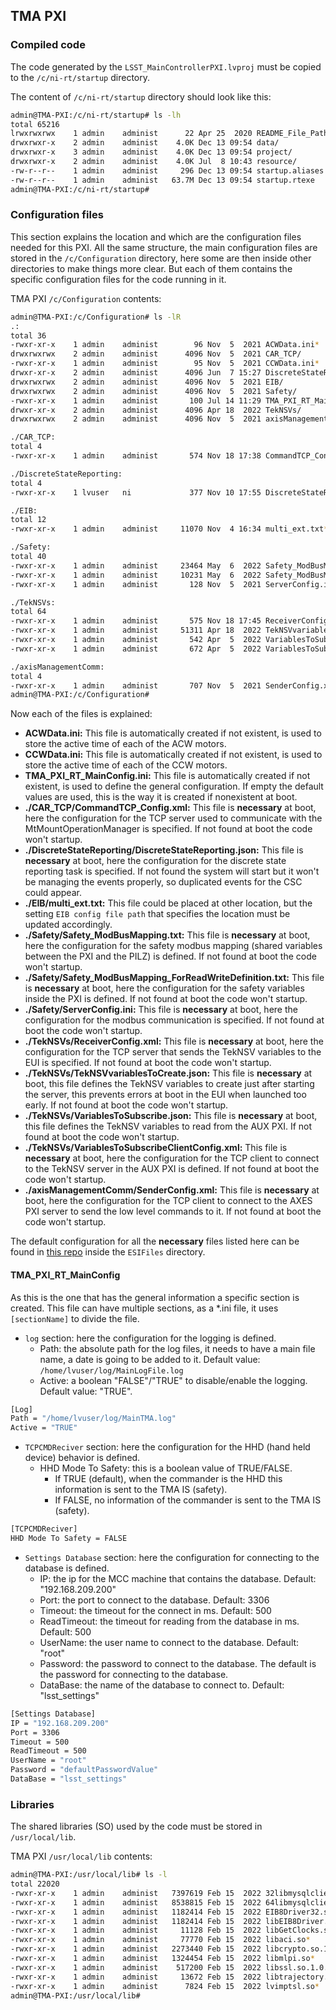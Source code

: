 ## TMA PXI

### Compiled code

The code generated by the `LSST_MainControllerPXI.lvproj` must be copied to the `/c/ni-rt/startup` directory.

The content of `/c/ni-rt/startup` directory should look like this:

```bash
admin@TMA-PXI:/c/ni-rt/startup# ls -lh
total 65216
lrwxrwxrwx    1 admin    administ      22 Apr 25  2020 README_File_Paths.txt -> /README_File_Paths.txt
drwxrwxr-x    2 admin    administ    4.0K Dec 13 09:54 data/
drwxrwxr-x    3 admin    administ    4.0K Dec 13 09:54 project/
drwxrwxr-x    2 admin    administ    4.0K Jul  8 10:43 resource/
-rw-r--r--    1 admin    administ     296 Dec 13 09:54 startup.aliases
-rw-r--r--    1 admin    administ   63.7M Dec 13 09:54 startup.rtexe
admin@TMA-PXI:/c/ni-rt/startup#
```

### Configuration files

This section explains the location and which are the configuration files needed for this PXI. All the same structure,
the main configuration files are stored in the `/c/Configuration` directory, here some are then inside other directories
to make things more clear. But each of them contains the specific configuration files for the code running in it.

TMA PXI `/c/Configuration` contents:

```bash
admin@TMA-PXI:/c/Configuration# ls -lR
.:
total 36
-rwxr-xr-x    1 admin    administ        96 Nov  5  2021 ACWData.ini*
drwxrwxrwx    2 admin    administ      4096 Nov  5  2021 CAR_TCP/
-rwxr-xr-x    1 admin    administ        95 Nov  5  2021 CCWData.ini*
drwxr-xr-x    2 admin    administ      4096 Jun  7 15:27 DiscreteStateReporting/
drwxrwxrwx    2 admin    administ      4096 Nov  5  2021 EIB/
drwxrwxrwx    2 admin    administ      4096 Nov  5  2021 Safety/
-rwxr-xr-x    1 admin    administ       100 Jul 14 11:29 TMA_PXI_RT_MainConfig.ini*
drwxr-xr-x    2 admin    administ      4096 Apr 18  2022 TekNSVs/
drwxrwxrwx    2 admin    administ      4096 Nov  5  2021 axisManagementComm/

./CAR_TCP:
total 4
-rwxr-xr-x    1 admin    administ       574 Nov 18 17:38 CommandTCP_Config.xml*

./DiscreteStateReporting:
total 4
-rwxr-xr-x    1 lvuser   ni             377 Nov 10 17:55 DiscreteStateReporting.json*

./EIB:
total 12
-rwxr-xr-x    1 admin    administ     11070 Nov  4 16:34 multi_ext.txt*

./Safety:
total 40
-rwxr-xr-x    1 admin    administ     23464 May  6  2022 Safety_ModBusMapping.txt*
-rwxr-xr-x    1 admin    administ     10231 May  6  2022 Safety_ModBusMapping_ForReadWriteDefinition.txt*
-rwxr-xr-x    1 admin    administ       128 Nov  5  2021 ServerConfig.ini*

./TekNSVs:
total 64
-rwxr-xr-x    1 admin    administ       575 Nov 18 17:45 ReceiverConfig.xml*
-rwxr-xr-x    1 admin    administ     51311 Apr 18  2022 TekNSVvariablesToCreate.json*
-rwxr-xr-x    1 admin    administ       542 Apr  5  2022 VariablesToSubscribe.json*
-rwxr-xr-x    1 admin    administ       672 Apr  5  2022 VariablesToSubscribeClientConfig.xml*

./axisManagementComm:
total 4
-rwxr-xr-x    1 admin    administ       707 Nov  5  2021 SenderConfig.xml*
admin@TMA-PXI:/c/Configuration#
```

Now each of the files is explained:

- **ACWData.ini:** This file is automatically created if not existent, is used to store the active time of each of the ACW motors.
- **CCWData.ini:** This file is automatically created if not existent, is used to store the active time of each of the CCW motors.
- **TMA_PXI_RT_MainConfig.ini:** This file is automatically created if not existent, is used to define the general
configuration. If empty the default values are used, this is the way it is created if nonexistent at boot.
- **./CAR_TCP/CommandTCP_Config.xml:** This file is **necessary** at boot, here the configuration for the TCP server
used to communicate with the MtMountOperationManager is specified. If not found at boot the code won't startup.
- **./DiscreteStateReporting/DiscreteStateReporting.json:** This file is **necessary** at boot, here the configuration
for the discrete state reporting task is specified. If not found the system will start but it won't be managing the
events properly, so duplicated events for the CSC could appear.
- **./EIB/multi_ext.txt:** This file could be placed at other location, but the setting `EIB config file path` that
specifies the location must be updated accordingly.
- **./Safety/Safety_ModBusMapping.txt:** This file is **necessary** at boot, here the configuration for the safety
modbus mapping (shared variables between the PXI and the PILZ) is defined. If not found at boot the code won't startup.
- **./Safety/Safety_ModBusMapping_ForReadWriteDefinition.txt:** This file is **necessary** at boot, here the
configuration for the safety variables inside the PXI is defined. If not found at boot the code won't startup.
- **./Safety/ServerConfig.ini:** This file is **necessary** at boot, here the configuration for the modbus communication
is specified. If not found at boot the code won't startup.
- **./TekNSVs/ReceiverConfig.xml:** This file is **necessary** at boot, here the configuration for the TCP server that
sends the TekNSV variables to the EUI is specified. If not found at boot the code won't startup.
- **./TekNSVs/TekNSVvariablesToCreate.json:** This file is **necessary** at boot, this file defines the TekNSV variables
to create just after starting the server, this prevents errors at boot in the EUI when launched too early. If not found
at boot the code won't startup.
- **./TekNSVs/VariablesToSubscribe.json:** This file is **necessary** at boot, this file defines the TekNSV variables
to read from the AUX PXI. If not found at boot the code won't startup.
- **./TekNSVs/VariablesToSubscribeClientConfig.xml:** This file is **necessary** at boot, here the configuration for the
TCP client to connect to the TekNSV server in the AUX PXI is defined. If not found at boot the code won't startup.
- **./axisManagementComm/SenderConfig.xml:** This file is **necessary** at boot, here the configuration for the
TCP client to connect to the AXES PXI server to send the low level commands to it. If not found at boot the code won't startup.

The default configuration for all the **necessary** files listed here can be found in [this repo](https://gitlab.tekniker.es/aut/projects/3151-LSST/LabVIEWCode/PXIController)
inside the `ESIFiles` directory.

#### TMA_PXI_RT_MainConfig

As this is the one that has the general information a specific section is created. This file can have multiple sections,
as a *.ini file, it uses `[sectionName]` to divide the file.

- `log` section: here the configuration for the logging is defined.
  - Path: the absolute path for the log files, it needs to have a main file name, a date is going to be added to it.
  Default value: `/home/lvuser/log/MainLogFile.log`
  - Active: a boolean "FALSE"/"TRUE" to disable/enable the logging. Default value: "TRUE".

```bash
[Log]
Path = "/home/lvuser/log/MainTMA.log"
Active = "TRUE"
```

- `TCPCMDReciver` section: here the configuration for the HHD (hand held device) behavior is defined.
  - HHD Mode To Safety: this is a boolean value of TRUE/FALSE.
    - If TRUE (default), when the commander is the HHD this information is sent to the TMA IS (safety).
    - If FALSE, no information of the commander is sent to the TMA IS (safety).

```bash
[TCPCMDReciver]
HHD Mode To Safety = FALSE
```

- `Settings Database` section: here the configuration for connecting to the database is defined.
  - IP: the ip for the MCC machine that contains the database. Default: "192.168.209.200"
  - Port: the port to connect to the database. Default: 3306
  - Timeout: the timeout for the connect in ms. Default: 500
  - ReadTimeout: the timeout for reading from the database in ms. Default: 500
  - UserName: the user name to connect to the database. Default: "root"
  - Password: the password to connect to the database. The default is the password for connecting to the database.
  - DataBase: the name of the database to connect to. Default: "lsst_settings"

```bash
[Settings Database]
IP = "192.168.209.200"
Port = 3306
Timeout = 500
ReadTimeout = 500
UserName = "root"
Password = "defaultPasswordValue"
DataBase = "lsst_settings"
```

### Libraries

The shared libraries (SO) used by the code must be stored in `/usr/local/lib`.

TMA PXI `/usr/local/lib` contents:

```bash
admin@TMA-PXI:/usr/local/lib# ls -l
total 22020
-rwxr-xr-x    1 admin    administ   7397619 Feb 15  2022 32libmysqlclient.so*
-rwxr-xr-x    1 admin    administ   8538815 Feb 15  2022 64libmysqlclient.so*
-rwxr-xr-x    1 admin    administ   1182414 Feb 15  2022 EIB8Driver32.so*
-rwxr-xr-x    1 admin    administ   1182414 Feb 15  2022 libEIB8Driver.so*
-rwxr-xr-x    1 admin    administ     11128 Feb 15  2022 libGetClocks.so*
-rwxr-xr-x    1 admin    administ     77770 Feb 15  2022 libaci.so*
-rwxr-xr-x    1 admin    administ   2273440 Feb 15  2022 libcrypto.so.1.0.0*
-rwxr-xr-x    1 admin    administ   1324454 Feb 15  2022 libmlpi.so*
-rwxr-xr-x    1 admin    administ    517200 Feb 15  2022 libssl.so.1.0.0*
-rwxr-xr-x    1 admin    administ     13672 Feb 15  2022 libtrajectory.so*
-rwxr-xr-x    1 admin    administ      7824 Feb 15  2022 lvimptsl.so*
admin@TMA-PXI:/usr/local/lib#
```

